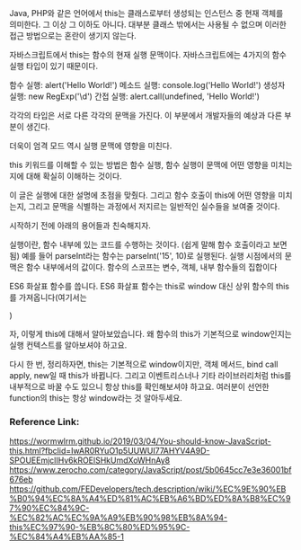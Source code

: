 Java, PHP와 같은 언어에서 this는 클래스로부터 생성되는 인스턴스 중 현재 객체를 의미한다. 그 이상 그 이하도 아니다. 대부분 클래스 밖에서는 사용될 수 없으며 이러한 접근 방법으로는 혼란이 생기지 않는다.

자바스크립트에서 this는 함수의 현재 실행 문맥이다. 자바스크립트에는 4가지의 함수 실행 타입이 있기 때문이다.

함수 실행: alert('Hello World!')
메소드 실행: console.log('Hello World!')
생성자 실행: new RegExp('\d')
간접 실행: alert.call(undefined, 'Hello World!')

각각의 타입은 서로 다른 각각의 문맥을 가진다. 이 부분에서 개발자들의 예상과 다른 부분이 생긴다.

더욱이 엄격 모드 역시 실행 문맥에 영향을 미친다.

this 키워드를 이해할 수 있는 방법은 함수 실행, 함수 실행이 문맥에 어떤 영향을 미치는지에 대해 확실히 이해하는 것이다.

이 글은 실행에 대한 설명에 초점을 맞췄다. 그리고 함수 호출이 this에 어떤 영향을 미치는지, 그리고 문맥을 식별하는 과정에서 저지르는 일반적인 실수들을 보여줄 것이다.

시작하기 전에 아래의 용어들과 친숙해지자.

실행이란, 함수 내부에 있는 코드를 수행하는 것이다. (쉽게 말해 함수 호출이라고 보면 됨) 예를 들어 parseInt라는 함수는 parseInt('15', 10)로 실행된다.
실행 시점에서의 문맥은 함수 내부에서의 값이다.
함수의 스코프는 변수, 객체, 내부 함수들의 집합이다

ES6 화살표 함수를 씁니다. ES6 화살표 함수는 this로 window 대신 상위 함수의 this를 가져옵니다(여기서는 <div>)

자, 이렇게 this에 대해서 알아보았습니다. 왜 함수의 this가 기본적으로 window인지는 실행 컨텍스트를 알아보셔야 하고요.

다시 한 번, 정리하자면, this는 기본적으로 window이지만, 객체 메서드, bind call apply, new일 때 this가 바뀝니다. 그리고 이벤트리스너나 기타 라이브러리처럼 this를 내부적으로 바꿀 수도 있으니 항상 this를 확인해보셔야 하고요. 여러분이 선언한 function의 this는 항상 window라는 것 알아두세요.

### Reference Link:

https://wormwlrm.github.io/2019/03/04/You-should-know-JavaScript-this.html?fbclid=IwAR0RYuO1p5UUWUI77AHYV4A9D-SPOUEEmjclIHv6kROElSHkUmdXoWHnAy8
https://www.zerocho.com/category/JavaScript/post/5b0645cc7e3e36001bf676eb
https://github.com/FEDevelopers/tech.description/wiki/%EC%9E%90%EB%B0%94%EC%8A%A4%ED%81%AC%EB%A6%BD%ED%8A%B8%EC%97%90%EC%84%9C-%EC%82%AC%EC%9A%A9%EB%90%98%EB%8A%94-this%EC%97%90-%EB%8C%80%ED%95%9C-%EC%84%A4%EB%AA%85-1
